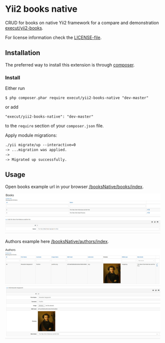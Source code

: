 # Yii2 books native
CRUD for books on native Yii2 framework for a compare and demonstration [execut/yii2-books](https://github.com/execut/yii2-books).

For license information check the [LICENSE-file](https://github.com/execut/yii2-books-native/blob/master/LICENSE.md).

## Installation

The preferred way to install this extension is through [composer](http://getcomposer.org/download/).

### Install

Either run

```
$ php composer.phar require execut/yii2-books-native "dev-master"
```

or add

```
"execut/yii2-books-native": "dev-master"
```

to the ```require``` section of your `composer.json` file.

Apply module migrations:
```shell script
./yii migrate/up --interactive=0
-> ...migration was applied.
-> 
-> Migrated up successfully.
```

## Usage
Open books example url in your browser [/booksNative/books/index](http://localhost/booksNative/books/index).

![Books CRUD list](https://raw.githubusercontent.com/execut/yii2-books-native/master/docs/guide/i/books-list.jpg)
![Books CRUD form](https://raw.githubusercontent.com/execut/yii2-books-native/master/docs/guide/i/books-form.jpg)

Authors example here [/booksNative/authors/index](http://localhost/booksNative/authors/index).

![Authors CRUD list](https://raw.githubusercontent.com/execut/yii2-books-native/master/docs/guide/i/authors-list.jpg)
![Authors CRUD form](https://raw.githubusercontent.com/execut/yii2-books-native/master/docs/guide/i/authors-form.jpg)
